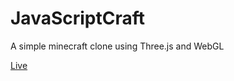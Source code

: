 # JavaScriptCraft
A simple minecraft clone using Three.js and WebGL

[Live](https://d-mastrocola.github.io/JavaScriptCraft/)
